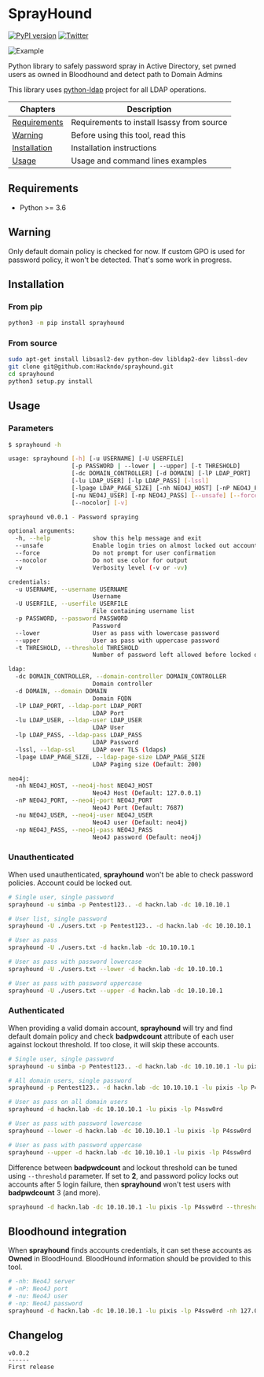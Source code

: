 # SprayHound

[![PyPI version](https://d25lcipzij17d.cloudfront.net/badge.svg?id=py&type=6&v=0.0.3&x2=0)](https://pypi.org/project/sprayhound/) [![Twitter](https://img.shields.io/twitter/follow/hackanddo?label=HackAndDo&style=social)](https://twitter.com/intent/follow?screen_name=hackanddo)


![Example](https://raw.githubusercontent.com/Hackndo/sprayhound/master/asssets/example.gif)

Python library to safely password spray in Active Directory, set pwned users as owned in Bloodhound and detect path to Domain Admins


This library uses [python-ldap](https://www.python-ldap.org/en/python-ldap-3.3.0/) project for all LDAP operations.

| Chapters                                     | Description                                             |
|----------------------------------------------|---------------------------------------------------------|
| [Requirements](#requirements)                | Requirements to install lsassy from source              |
| [Warning](#warning)                          | Before using this tool, read this                       |
| [Installation](#installation)                | Installation instructions                               |
| [Usage](#usage)                              | Usage and command lines examples                        |

## Requirements

* Python >= 3.6

## Warning

Only default domain policy is checked for now. If custom GPO is used for password policy, it won't be detected. That's some work in progress.


## Installation

### From pip

```bash
python3 -m pip install sprayhound
```

### From source

```bash
sudo apt-get install libsasl2-dev python-dev libldap2-dev libssl-dev
git clone git@github.com:Hackndo/sprayhound.git
cd sprayhound
python3 setup.py install
```

## Usage

### Parameters

```bash
$ sprayhound -h

usage: sprayhound [-h] [-u USERNAME] [-U USERFILE]
                  [-p PASSWORD | --lower | --upper] [-t THRESHOLD]
                  [-dc DOMAIN_CONTROLLER] [-d DOMAIN] [-lP LDAP_PORT]
                  [-lu LDAP_USER] [-lp LDAP_PASS] [-lssl]
                  [-lpage LDAP_PAGE_SIZE] [-nh NEO4J_HOST] [-nP NEO4J_PORT]
                  [-nu NEO4J_USER] [-np NEO4J_PASS] [--unsafe] [--force]
                  [--nocolor] [-v]

sprayhound v0.0.1 - Password spraying

optional arguments:
  -h, --help            show this help message and exit
  --unsafe              Enable login tries on almost locked out accounts
  --force               Do not prompt for user confirmation
  --nocolor             Do not use color for output
  -v                    Verbosity level (-v or -vv)

credentials:
  -u USERNAME, --username USERNAME
                        Username
  -U USERFILE, --userfile USERFILE
                        File containing username list
  -p PASSWORD, --password PASSWORD
                        Password
  --lower               User as pass with lowercase password
  --upper               User as pass with uppercase password
  -t THRESHOLD, --threshold THRESHOLD
                        Number of password left allowed before locked out

ldap:
  -dc DOMAIN_CONTROLLER, --domain-controller DOMAIN_CONTROLLER
                        Domain controller
  -d DOMAIN, --domain DOMAIN
                        Domain FQDN
  -lP LDAP_PORT, --ldap-port LDAP_PORT
                        LDAP Port
  -lu LDAP_USER, --ldap-user LDAP_USER
                        LDAP User
  -lp LDAP_PASS, --ldap-pass LDAP_PASS
                        LDAP Password
  -lssl, --ldap-ssl     LDAP over TLS (ldaps)
  -lpage LDAP_PAGE_SIZE, --ldap-page-size LDAP_PAGE_SIZE
                        LDAP Paging size (Default: 200)

neo4j:
  -nh NEO4J_HOST, --neo4j-host NEO4J_HOST
                        Neo4J Host (Default: 127.0.0.1)
  -nP NEO4J_PORT, --neo4j-port NEO4J_PORT
                        Neo4J Port (Default: 7687)
  -nu NEO4J_USER, --neo4j-user NEO4J_USER
                        Neo4J user (Default: neo4j)
  -np NEO4J_PASS, --neo4j-pass NEO4J_PASS
                        Neo4J password (Default: neo4j)
```

### Unauthenticated

When used unauthenticated, **sprayhound** won't be able to check password policies. Account could be locked out.

```bash
# Single user, single password
sprayhound -u simba -p Pentest123.. -d hackn.lab -dc 10.10.10.1

# User list, single password
sprayhound -U ./users.txt -p Pentest123.. -d hackn.lab -dc 10.10.10.1

# User as pass
sprayhound -U ./users.txt -d hackn.lab -dc 10.10.10.1

# User as pass with password lowercase
sprayhound -U ./users.txt --lower -d hackn.lab -dc 10.10.10.1

# User as pass with password uppercase
sprayhound -U ./users.txt --upper -d hackn.lab -dc 10.10.10.1
```

### Authenticated

When providing a valid domain account, **sprayhound** will try and find default domain policy and check **badpwdcount** attribute of each user against lockout threshold. If too close, it will skip these accounts.

```bash
# Single user, single password
sprayhound -u simba -p Pentest123.. -d hackn.lab -dc 10.10.10.1 -lu pixis -lp P4ssw0rd

# All domain users, single password
sprayhound -p Pentest123.. -d hackn.lab -dc 10.10.10.1 -lu pixis -lp P4ssw0rd

# User as pass on all domain users
sprayhound -d hackn.lab -dc 10.10.10.1 -lu pixis -lp P4ssw0rd

# User as pass with password lowercase
sprayhound --lower -d hackn.lab -dc 10.10.10.1 -lu pixis -lp P4ssw0rd

# User as pass with password uppercase
sprayhound --upper -d hackn.lab -dc 10.10.10.1 -lu pixis -lp P4ssw0rd
```

Difference between **badpwdcount** and lockout threshold can be tuned using `--threshold` parameter. If set to **2**, and password policy locks out accounts after 5 login failure, then **sprayhound** won't test users with **badpwdcount** 3 (and more).

```bash
sprayhound -d hackn.lab -dc 10.10.10.1 -lu pixis -lp P4ssw0rd --threshold 1
```

## Bloodhound integration

When **sprayhound** finds accounts credentials, it can set these accounts as **Owned** in BloodHound. BloodHound information should be provided to this tool.

```bash
# -nh: Neo4J server
# -nP: Neo4J port
# -nu: Neo4J user
# -np: Neo4J password
sprayhound -d hackn.lab -dc 10.10.10.1 -lu pixis -lp P4ssw0rd -nh 127.0.0.1 -nP 7687 -nu neo4j -np bloodhound
```


## Changelog

```
v0.0.2
------
First release
```
